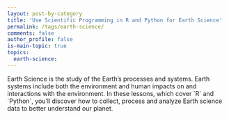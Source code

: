 ```yaml
---
layout: post-by-category
title: 'Use Scientific Programming in R and Python for Earth Science'
permalink: /tags/earth-science/
comments: false
author_profile: false
is-main-topic: true
topics:
  earth-science:
---
```


<div class='tag-landing-intro notice--success' markdown="1">
Earth Science is the study of the Earth’s processes and systems. Earth systems
include both the environment and human impacts on and interactions with the
environment. In these lessons, which cover `R` and `Python`, you’ll discover how to
collect, process and analyze Earth science data to better understand our planet.
</div>
